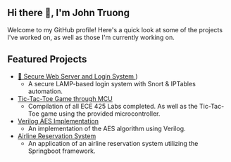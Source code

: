 ## Hi there 👋, I'm John Truong

Welcome to my GitHub profile! Here's a quick look at some of the projects I've worked on, as well as those I'm currently working on.

## Featured Projects
- [🔐 Secure Web Server and Login System ](https://github.com/Jtrng08/Web-Page-Server-and-Login-System))
  - A secure LAMP-based login system with Snort & IPTables automation.
- [ Tic-Tac-Toe Game through MCU ](https://github.com/Jtrng08/ECE425-Labs)
  - Compilation of all ECE 425 Labs completed. As well as the Tic-Tac-Toe game using the provided microcontroller.
- [ Verilog AES Implementation ](https://github.com/Jtrng08/Verilog-AES-Implementation)
  - An implementation of the AES algorithm using Verilog.
- [ Airline Reservation System ](https://github.com/Jtrng08/CS-380-Project-Option-1)
  - An application of an airline reservation system utilizing the Springboot framework.   
<!--
**Jtrng08/Jtrng08** is a ✨ _special_ ✨ repository because its `README.md` (this file) appears on your GitHub profile.

Here are some ideas to get you started:

- 🔭 I’m currently working on ...
- 🌱 I’m currently learning ...
- 👯 I’m looking to collaborate on ...
- 🤔 I’m looking for help with ...
- 💬 Ask me about ...
- 📫 How to reach me: ...
- 😄 Pronouns: ...
- ⚡ Fun fact: ...
-->
